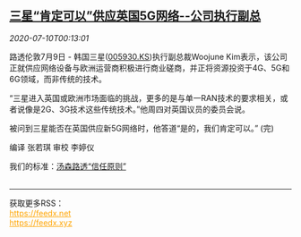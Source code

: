 <!--1594340596000-->
[三星“肯定可以”供应英国5G网络--公司执行副总](https://cn.reuters.com/article/samsung-5g-supply-britain-0709-thur-idCNKBS24B00X)
------

<div><i>2020-07-10T00:13:01</i></div><div class="StandardArticleBody_body"><p>路透伦敦7月9日 - 韩国三星(<span id="symbol_005930.KS_0"><a href="//www.reuters.com/companies/005930.KS">005930.KS</a></span>)执行副总裁Woojune Kim表示，该公司正就供应网络设备与欧洲运营商积极进行商业磋商，并正将资源投资于4G、5G和6G领域，而非传统的技术。 </p><p>“三星进入英国或欧洲市场面临的挑战，更多的是与单一RAN技术的要求相关，或者说像是2G、3G技术这些传统技术。”他周四对英国议员的委员会说。 </p><p>被问到三星能否在英国供应新5G网络时，他答道“是的，我们肯定可以。” (完) </p><div class="Attribution_container"><div class="Attribution_attribution"><p class="Attribution_content">编译 张若琪 审校 李婷仪 </p></div></div><div class="StandardArticleBody_trustBadgeContainer"><span class="StandardArticleBody_trustBadgeTitle">我们的标准：</span><span class="trustBadgeUrl"><a href="https://www.thomsonreuters.cn/content/dam/openweb/documents/pdf/china/brochures/about-us-1.pdf">汤森路透“信任原则”</a></span></div></div><br><hr><div>获取更多RSS：<br><a href="https://feedx.net" style="color:orange" target="_blank">https://feedx.net</a> <br><a href="https://feedx.xyz" style="color:orange" target="_blank">https://feedx.xyz</a><br></div>
